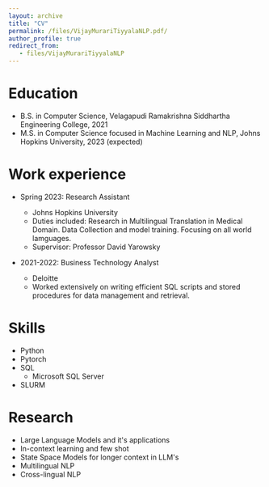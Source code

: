 ```yaml
---
layout: archive
title: "CV"
permalink: /files/VijayMurariTiyyalaNLP.pdf/
author_profile: true
redirect_from:
   - files/VijayMurariTiyyalaNLP
---
```




Education
======
* B.S. in Computer Science, Velagapudi Ramakrishna Siddhartha Engineering College, 2021
* M.S. in Computer Science focused in Machine Learning and NLP, Johns Hopkins University, 2023 (expected)
<!-- * Ph.D in Version Control Theory, GitHub University, 2018 (expected) -->

Work experience
======
* Spring 2023: Research Assistant
  * Johns Hopkins University
  * Duties included: Research in Multilingual Translation in Medical Domain. Data Collection and model training. Focusing on all world lamguages.
  * Supervisor: Professor David Yarowsky

* 2021-2022: Business Technology Analyst
  * Deloitte
  * Worked extensively on writing efficient SQL scripts and stored procedures for data management and retrieval.

  
Skills
======
* Python
* Pytorch
* SQL
  * Microsoft SQL Server
* SLURM 

Research
======
* Large Language Models and it's applications
* In-context learning and few shot
* State Space Models for longer context in LLM's
* Multilingual NLP
* Cross-lingual NLP


